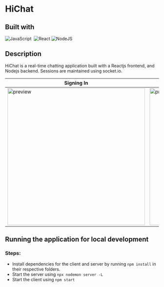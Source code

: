 # HiChat
## Built with

![JavaScript](https://img.shields.io/badge/javascript-%23ED8B00.svg?&style=for-the-badge&logo=javascript&logoColor=white)&nbsp;
![React](https://img.shields.io/badge/react%20-%2320232a.svg?&style=for-the-badge&logo=react&logoColor=%2361DAFB)
![NodeJS](https://img.shields.io/badge/node.js%20-%2343853D.svg?&style=for-the-badge&logo=node.js&logoColor=white)&nbsp;

## Description

HiChat is a real-time chatting application built with a Reactjs frontend, and Nodejs backend. Sessions are maintained using socket.io.

| Signing In | Entering the chat | Chatting | Checking out the room
|--- |--- |--- |---
<img src="https://i.imgur.com/4CLA3vD.png" alt="preview" height="450px"> | <img src="https://i.imgur.com/3CZqiLa.png" alt="preview" height="450px">  | <img src="https://i.imgur.com/X93WY9y.png" alt="preview" height="450px">  | <img src="https://i.imgur.com/6qExx5t.png" alt="preview" height="450px">

## Running the application for local development

### Steps:

- Install dependencies for the client and server by running `npm install` in their respective folders.
- Start the server using `npx nodemon server -L`
- Start the client using `npm start`
